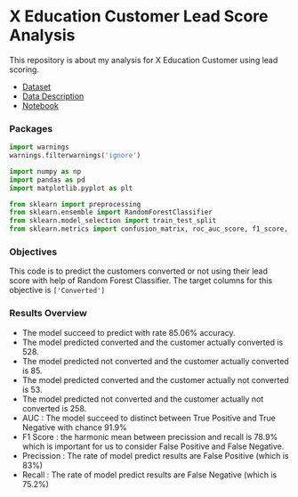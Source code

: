 # X Education Customer Lead Score Analysis

This repository is about my analysis for X Education Customer using lead scoring.

* [Dataset](https://github.com/dhykac/X_Education_Lead_Score_Customer_Analysis/blob/main/lead_scoring.csv)
* [Data Description](https://github.com/dhykac/X_Education_Lead_Score_Customer_Analysis/blob/main/Leads%20Data%20Dictionary.xlsx)
* [Notebook](https://github.com/dhykac/X_Education_Lead_Score_Customer_Analysis/blob/main/X_Education_Customer_Lead_Score_Analysis.ipynb)

### Packages
```python
import warnings
warnings.filterwarnings('ignore')

import numpy as np
import pandas as pd
import matplotlib.pyplot as plt

from sklearn import preprocessing
from sklearn.ensemble import RandomForestClassifier
from sklearn.model_selection import train_test_split
from sklearn.metrics import confusion_matrix, roc_auc_score, f1_score, recall_score, precision_score, accuracy_score
```

### Objectives
This code is to predict the customers converted or not using their lead score with help of Random Forest Classifier. The target columns for this objective is `['Converted']`

### Results Overview
* The model succeed to predict with rate 85.06% accuracy.
* The model predicted converted and the customer actually converted is 528.
* The model predicted not converted and the customer actually converted is 85.
* The model predicted converted and the customer actually not converted is 53.
* The model predicted not converted and the customer actually not converted is 258.
* AUC : The model succeed to distinct between True Positive and True Negative with chance 91.9%
* F1 Score : the harmonic mean between precission and recall is 78.9% which is important for us to consider False Positive and False Negative.
* Precission : The rate of model predict results are False Positive (which is 83%)
* Recall : The rate of model predict results are False Negative (which is 75.2%)
